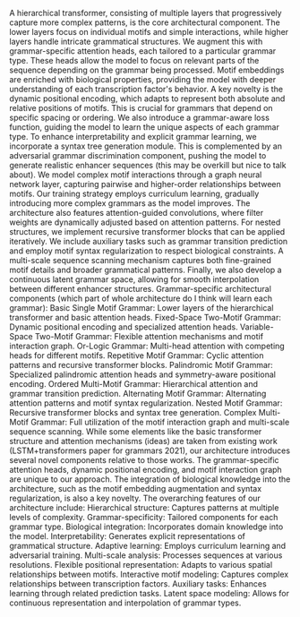 A hierarchical transformer, consisting of multiple layers that progressively capture more complex patterns, is the core architectural component. The lower layers focus on individual motifs and simple interactions, while higher layers handle intricate grammatical structures. We augment this with grammar-specific attention heads, each tailored to a particular grammar type. These heads allow the model to focus on relevant parts of the sequence depending on the grammar being processed. Motif embeddings are enriched with biological properties, providing the model with deeper understanding of each transcription factor's behavior. A key novelty is the dynamic positional encoding, which adapts to represent both absolute and relative positions of motifs. This is crucial for grammars that depend on specific spacing or ordering. We also introduce a grammar-aware loss function, guiding the model to learn the unique aspects of each grammar type.
To enhance interpretability and explicit grammar learning, we incorporate a syntax tree generation module. This is complemented by an adversarial grammar discrimination component, pushing the model to generate realistic enhancer sequences (this may be overkill but nice to talk about).
We model complex motif interactions through a graph neural network layer, capturing pairwise and higher-order relationships between motifs. Our training strategy employs curriculum learning, gradually introducing more complex grammars as the model improves. The architecture also features attention-guided convolutions, where filter weights are dynamically adjusted based on attention patterns. For nested structures, we implement recursive transformer blocks that can be applied iteratively.
We include auxiliary tasks such as grammar transition prediction and employ motif syntax regularization to respect biological constraints. A multi-scale sequence scanning mechanism captures both fine-grained motif details and broader grammatical patterns. Finally, we also develop a continuous latent grammar space, allowing for smooth interpolation between different enhancer structures.
Grammar-specific architectural components (which part of whole architecture do I think will learn each grammar):
Basic Single Motif Grammar: Lower layers of the hierarchical transformer and basic attention heads.
Fixed-Space Two-Motif Grammar: Dynamic positional encoding and specialized attention heads.
Variable-Space Two-Motif Grammar: Flexible attention mechanisms and motif interaction graph.
Or-Logic Grammar: Multi-head attention with competing heads for different motifs.
Repetitive Motif Grammar: Cyclic attention patterns and recursive transformer blocks.
Palindromic Motif Grammar: Specialized palindromic attention heads and symmetry-aware positional encoding.
Ordered Multi-Motif Grammar: Hierarchical attention and grammar transition prediction.
Alternating Motif Grammar: Alternating attention patterns and motif syntax regularization.
Nested Motif Grammar: Recursive transformer blocks and syntax tree generation.
Complex Multi-Motif Grammar: Full utilization of the motif interaction graph and multi-scale sequence scanning.
While some elements like the basic transformer structure and attention mechanisms (ideas) are taken from existing work (LSTM+transformers paper for grammars 2021), our architecture introduces several novel components relative to those works. The grammar-specific attention heads, dynamic positional encoding, and motif interaction graph are unique to our approach. The integration of biological knowledge into the architecture, such as the motif embedding augmentation and syntax regularization, is also a key novelty.
The overarching features of our architecture include:
Hierarchical structure: Captures patterns at multiple levels of complexity.
Grammar-specificity: Tailored components for each grammar type.
Biological integration: Incorporates domain knowledge into the model.
Interpretability: Generates explicit representations of grammatical structure.
Adaptive learning: Employs curriculum learning and adversarial training.
Multi-scale analysis: Processes sequences at various resolutions.
Flexible positional representation: Adapts to various spatial relationships between motifs.
Interactive motif modeling: Captures complex relationships between transcription factors.
Auxiliary tasks: Enhances learning through related prediction tasks.
Latent space modeling: Allows for continuous representation and interpolation of grammar types.

